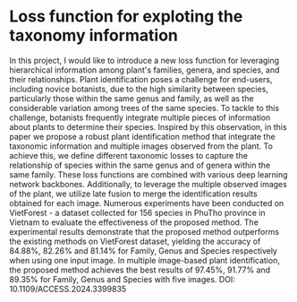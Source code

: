 # Loss function for exploting the taxonomy information
In this project, I would like to introduce a new loss function for leveraging hierarchical information among plant's families, genera, and species, and their relationships. Plant identification poses a challenge for end-users, including novice botanists, due to the high similarity between species, particularly those within the same genus and family, as well as the considerable variation among trees of the same species. To tackle to this challenge, botanists frequently integrate multiple pieces of information about plants to determine their species. Inspired by this observation, in this paper we propose a robust plant identification method that integrate the taxonomic information and multiple images observed from the plant. To achieve this, we define different taxonomic losses to capture the relationship of species within the same genus and of genera within the same family. These loss functions are combined with various deep learning network backbones. Additionally, to leverage the multiple observed images of the plant, we utilize late fusion to merge the identification results obtained for each image. Numerous experiments have been conducted on VietForest - a dataset collected for 156 species in PhuTho province in Vietnam to evaluate the effectiveness of the proposed method. The experimental results demonstrate that the proposed method outperforms the existing methods on VietForest dataset, yielding the accuracy of 84.88%, 82.26% and 81.14% for Family, Genus and Species respectively when using one input image. In multiple image-based plant identification, the proposed method achieves the best results of 97.45%, 91.77% and 89.35% for Family, Genus and Species with five images.
DOI: 10.1109/ACCESS.2024.3399835

